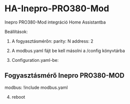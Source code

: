 # HA-Inepro-PRO380-Mod
Inepro PRO380-Mod integráció Home Assistantba

Beállítások:
1. A fogyasztásmérőn:
parity: N
address: 2

2. A modbus.yaml fájt be kell másolni a /config könyvtárba

3. Configuration.yaml-be:
## Fogyasztásmérő Inepro PRO380-MOD
modbus: !include modbus.yaml

4. reboot
